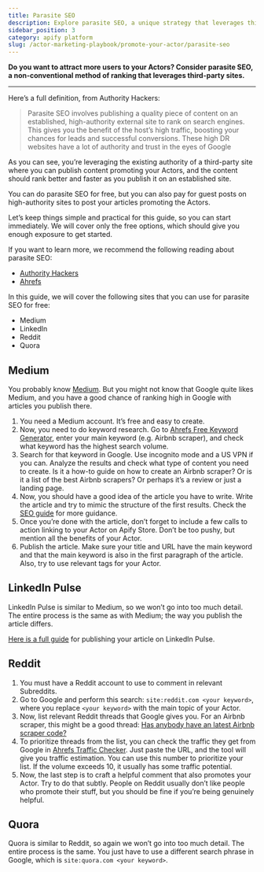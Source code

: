 ```yaml
---
title: Parasite SEO
description: Explore parasite SEO, a unique strategy that leverages third-party sites to boost rankings and drive traffic to your tools.
sidebar_position: 3
category: apify platform
slug: /actor-marketing-playbook/promote-your-actor/parasite-seo
---
```


**Do you want to attract more users to your Actors? Consider parasite SEO, a non-conventional method of ranking that leverages third-party sites.**

---

Here’s a full definition, from Authority Hackers:

> Parasite SEO involves publishing a quality piece of content on an established, high-authority external site to rank on search engines. This gives you the benefit of the host’s high traffic, boosting your chances for leads and successful conversions. These high DR websites have a lot of authority and trust in the eyes of Google
>

As you can see, you’re leveraging the existing authority of a third-party site where you can publish content promoting your Actors, and the content should rank better and faster as you publish it on an established site.

You can do parasite SEO for free, but you can also pay for guest posts on high-authority sites to post your articles promoting the Actors.

Let’s keep things simple and practical for this guide, so you can start immediately. We will cover only the free options, which should give you enough exposure to get started.

If you want to learn more, we recommend the following reading about parasite SEO:

- [Authority Hackers](https://www.authorityhacker.com/parasite-seo/)
- [Ahrefs](https://ahrefs.com/blog/parasite-seo/)

In this guide, we will cover the following sites that you can use for parasite SEO for free:

- Medium
- LinkedIn
- Reddit
- Quora

## Medium

You probably know [Medium](https://medium.com/). But you might not know that Google quite likes Medium, and you have a good chance of ranking high in Google with articles you publish there.

1. You need a Medium account. It’s free and easy to create.
2. Now, you need to do keyword research. Go to [Ahrefs Free Keyword Generator](https://ahrefs.com/keyword-generator/?country=us), enter your main keyword (e.g. Airbnb scraper), and check what keyword has the highest search volume.
3. Search for that keyword in Google. Use incognito mode and a US VPN if you can. Analyze the results and check what type of content you need to create. Is it a how-to guide on how to create an Airbnb scraper? Or is it a list of the best Airbnb scrapers? Or perhaps it’s a review or just a landing page.
4. Now, you should have a good idea of the article you have to write. Write the article and try to mimic the structure of the first results. Check the [SEO guide](https://docs.google.com/document/d/17fGGo1yGpYPvPFClShEpMuDnP0Y_ziU3EdMvaDZy0ms/edit#) for more guidance.
5. Once you’re done with the article, don’t forget to include a few calls to action linking to your Actor on Apify Store. Don’t be too pushy, but mention all the benefits of your Actor.
6. Publish the article. Make sure your title and URL have the main keyword and that the main keyword is also in the first paragraph of the article. Also, try to use relevant tags for your Actor.

## LinkedIn Pulse

LinkedIn Pulse is similar to Medium, so we won’t go into too much detail. The entire process is the same as with Medium; the way you publish the article differs.

[Here is a full guide](https://www.linkedin.com/pulse/how-publish-content-linkedin-pulse-hamza-sarfraz/) for publishing your article on LinkedIn Pulse.

## Reddit

1. You must have a Reddit account to use to comment in relevant Subreddits.
2. Go to Google and perform this search: `site:reddit.com <your keyword>`, where you replace `<your keyword>` with the main topic of your Actor.
3. Now, list relevant Reddit threads that Google gives you. For an Airbnb scraper, this might be a good thread: [Has anybody have an latest Airbnb scraper code?](https://www.reddit.com/r/webscraping/comments/m650ol/has_anybody_have_an_latest_airbnb_scraper_code/)
4. To prioritize threads from the list, you can check the traffic they get from Google in [Ahrefs Traffic Checker](https://ahrefs.com/traffic-checker). Just paste the URL, and the tool will give you traffic estimation. You can use this number to prioritize your list. If the volume exceeds 10, it usually has some traffic potential.
5. Now, the last step is to craft a helpful comment that also promotes your Actor. Try to do that subtly. People on Reddit usually don’t like people who promote their stuff, but you should be fine if you’re being genuinely helpful.

## Quora

Quora is similar to Reddit, so again we won’t go into too much detail. The entire process is the same. You just have to use a different search phrase in Google, which is `site:quora.com <your keyword>`.
